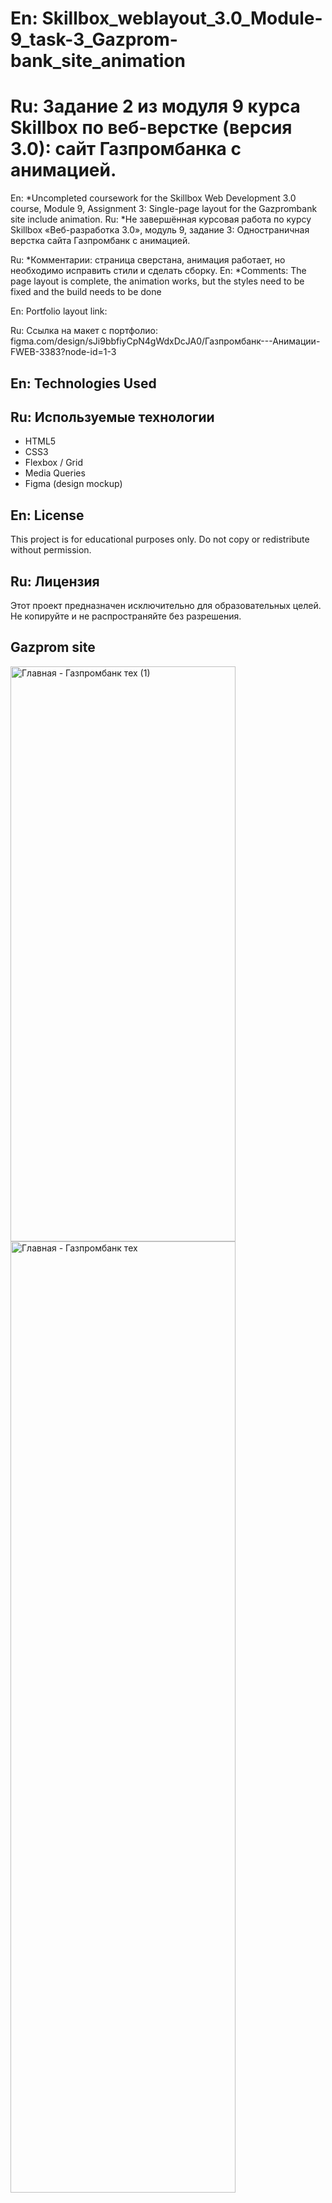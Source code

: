 # En: Skillbox_weblayout_3.0_Module-9_task-3_Gazprom-bank_site_animation
# Ru: Задание 2 из модуля 9 курса Skillbox по веб-верстке (версия 3.0): сайт Газпромбанка с анимацией.

En: *Uncompleted coursework for the Skillbox Web Development 3.0 course, Module 9, Assignment 3: Single-page layout for the Gazprombank site include animation.
Ru: *Не завершённая курсовая работа по курсу Skillbox «Веб-разработка 3.0», модуль 9, задание 3: Одностраничная верстка сайта Газпромбанк с анимацией.

Ru: *Комментарии: cтраница сверстана, анимация работает, но необходимо исправить стили и сделать сборку.
En: *Comments: The page layout is complete, the animation works, but the styles need to be fixed and the build needs to be done

En: Portfolio layout link: 

Ru: Ссылка на макет c портфолио: figma.com/design/sJi9bbfiyCpN4gWdxDcJA0/Газпромбанк---Анимации-FWEB-3383?node-id=1-3

## En:  Technologies Used
## Ru: Используемые технологии

- HTML5
- CSS3
- Flexbox / Grid
- Media Queries
- Figma (design mockup)

## En: License

This project is for educational purposes only. Do not copy or redistribute without permission.

## Ru: Лицензия

Этот проект предназначен исключительно для образовательных целей. Не копируйте и не распространяйте без разрешения.

## Gazprom site 

<img width="360" height="920" alt="Главная - Газпромбанк тех (1)" src="https://github.com/user-attachments/assets/20972ed3-87ce-4a63-be79-d3fe05221952" />
<img width="360" height="1522" alt="Главная - Газпромбанк тех" src="https://github.com/user-attachments/assets/d48588bd-8a8e-4118-b7bd-fdf8f552cf98" />





